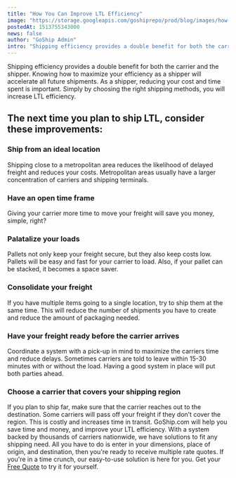 ```yaml
---
title: "How You Can Improve LTL Efficiency"
image: "https://storage.googleapis.com/goshiprepo/prod/blog/images/how-you-can-improve-ltl-efficiency.jpg"
postedAt: 1513755343000
news: false
author: "GoShip Admin"
intro: "Shipping efficiency provides a double benefit for both the carrier and the shipper. Knowing how to maximize your efficiency as a shipper will accelerate all future shipments. As a shipper, reducing your cost and time spent is important. Simply by choosing the right shipping methods, you will increase LTL efficiency. \n\nThe next time you plan to ship LTL, consider these improvements:\n-\n\n\nShip from an ideal location\n\nShipping close to a metropolitan area reduces the likelihood of delayed freight and reduces yo"
---
```

Shipping efficiency provides a double benefit for both the carrier and the shipper. Knowing how to maximize your efficiency as a shipper will accelerate all future shipments. As a shipper, reducing your cost and time spent is important. Simply by choosing the right shipping methods, you will increase LTL efficiency.

The next time you plan to ship LTL, consider these improvements:
----------------------------------------------------------------

### **Ship from an ideal location**

Shipping close to a metropolitan area reduces the likelihood of delayed freight and reduces your costs. Metropolitan areas usually have a larger concentration of carriers and shipping terminals.

### **Have an open time frame**

Giving your carrier more time to move your freight will save you money, simple, right?

### **Palatalize your loads**

Pallets not only keep your freight secure, but they also keep costs low. Pallets will be easy and fast for your carrier to load. Also, if your pallet can be stacked, it becomes a space saver.

### **Consolidate your freight**

If you have multiple items going to a single location, try to ship them at the same time. This will reduce the number of shipments you have to create and reduce the amount of packaging needed.

### **Have your freight ready before the carrier arrives**

Coordinate a system with a pick-up in mind to maximize the carriers time and reduce delays. Sometimes carriers are told to leave within 15-30 minutes with or without the load. Having a good system in place will put both parties ahead.

### **Choose a carrier that covers your shipping region**

If you plan to ship far, make sure that the carrier reaches out to the destination. Some carriers will pass off your freight if they don’t cover the region. This is costly and increases time in transit. GoShip.com will help you save time and money, and improve your LTL efficiency. With a system backed by thousands of carriers nationwide, we have solutions to fit any shipping need. All you have to do is enter in your dimensions, place of origin, and destination, then you're ready to receive multiple rate quotes. If you're in a time crunch, our easy-to-use solution is here for you. Get your [Free Quote](http://www.goship.com) to try it for yourself.
